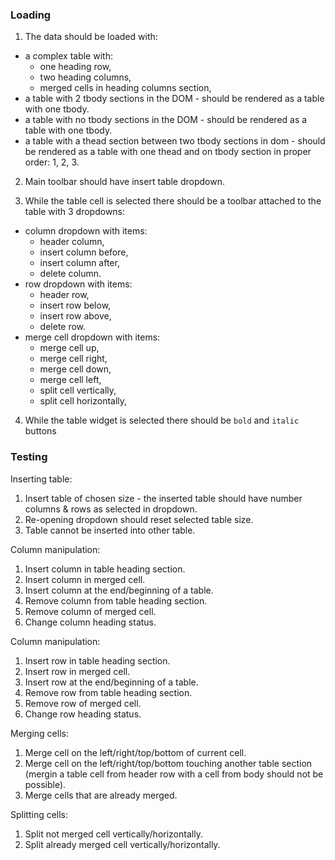 ### Loading

1. The data should be loaded with:
  * a complex table with:
    - one heading row,
    - two heading columns,
    - merged cells in heading columns section,
  * a table with 2 tbody sections in the DOM - should be rendered as a table with one tbody.
  * a table with no tbody sections in the DOM - should be rendered as a table with one tbody.
  * a table with a thead section between two tbody sections in dom - should be rendered as a table with one thead and on tbody section in proper order: 1, 2, 3.

2. Main toolbar should have insert table dropdown.

3. While the table cell is selected there should be a toolbar attached to the table with 3 dropdowns:
  * column dropdown with items:
    - header column,
    - insert column before,
    - insert column after,
    - delete column.
  * row dropdown with items:
    - header row,
    - insert row below,
    - insert row above,
    - delete row.
  * merge cell dropdown with items:
    - merge cell up,
    - merge cell right,
    - merge cell down,
    - merge cell left,
    - split cell vertically,
    - split cell horizontally,

4. While the table widget is selected there should be `bold` and `italic` buttons

### Testing

Inserting table:

1. Insert table of chosen size - the inserted table should have number columns & rows as selected in dropdown.
2. Re-opening dropdown should reset selected table size.
3. Table cannot be inserted into other table.

Column manipulation:

1. Insert column in table heading section.
2. Insert column in merged cell.
3. Insert column at the end/beginning of a table.
4. Remove column from table heading section.
5. Remove column of merged cell.
6. Change column heading status.

Column manipulation:

1. Insert row in table heading section.
2. Insert row in merged cell.
3. Insert row at the end/beginning of a table.
4. Remove row from table heading section.
5. Remove row of merged cell.
6. Change row heading status.

Merging cells:

1. Merge cell on the left/right/top/bottom of current cell.
2. Merge cell on the left/right/top/bottom touching another table section (mergin a table cell from header row with a cell from body should not be possible).
3. Merge cells that are already merged.

Splitting cells:
1. Split not merged cell vertically/horizontally.
2. Split already merged cell vertically/horizontally.

